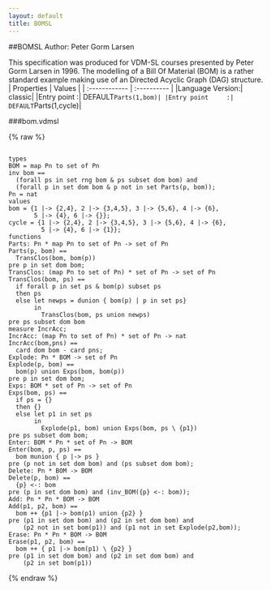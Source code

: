 ```yaml
---
layout: default
title: BOMSL
---
```


##BOMSL
Author: Peter Gorm Larsen


This specification was produced for VDM-SL courses presented by Peter 
Gorm Larsen in 1996. The modelling of a Bill Of Material (BOM) is a rather
standard example making use of an Directed Acyclic Graph (DAG) structure. 
| Properties | Values          |
| :------------ | :---------- |
|Language Version:| classic|
|Entry point     :| DEFAULT`Parts(1,bom)|
|Entry point     :| DEFAULT`Parts(1,cycle)|


###bom.vdmsl

{% raw %}
~~~

types
BOM = map Pn to set of Pninv bom ==   (forall ps in set rng bom & ps subset dom bom) and  (forall p in set dom bom & p not in set Parts(p, bom));
Pn = nat
values
bom = {1 |-> {2,4}, 2 |-> {3,4,5}, 3 |-> {5,6}, 4 |-> {6},        5 |-> {4}, 6 |-> {}};
cycle = {1 |-> {2,4}, 2 |-> {3,4,5}, 3 |-> {5,6}, 4 |-> {6},          5 |-> {4}, 6 |-> {1}};
functions
Parts: Pn * map Pn to set of Pn -> set of PnParts(p, bom) ==  TransClos(bom, bom(p))pre p in set dom bom;
TransClos: (map Pn to set of Pn) * set of Pn -> set of PnTransClos(bom, ps) ==  if forall p in set ps & bom(p) subset ps  then ps  else let newps = dunion { bom(p) | p in set ps}        in         TransClos(bom, ps union newps)            pre ps subset dom bommeasure IncrAcc;
IncrAcc: (map Pn to set of Pn) * set of Pn -> natIncrAcc(bom,pns) ==  card dom bom - card pns;
Explode: Pn * BOM -> set of PnExplode(p, bom) ==  bom(p) union Exps(bom, bom(p))pre p in set dom bom;
Exps: BOM * set of Pn -> set of PnExps(bom, ps) ==  if ps = {}  then {}  else let p1 in set ps        in          Explode(p1, bom) union Exps(bom, ps \ {p1})pre ps subset dom bom;
Enter: BOM * Pn * set of Pn -> BOMEnter(bom, p, ps) ==  bom munion { p |-> ps }pre (p not in set dom bom) and (ps subset dom bom);
Delete: Pn * BOM -> BOMDelete(p, bom) ==  {p} <-: bompre (p in set dom bom) and (inv_BOM({p} <-: bom));
Add: Pn * Pn * BOM -> BOMAdd(p1, p2, bom) ==   bom ++ {p1 |-> bom(p1) union {p2} }pre (p1 in set dom bom) and (p2 in set dom bom) and     (p2 not in set bom(p1)) and (p1 not in set Explode(p2,bom));
Erase: Pn * Pn * BOM -> BOMErase(p1, p2, bom) ==  bom ++ { p1 |-> bom(p1) \ {p2} }pre (p1 in set dom bom) and (p2 in set dom bom) and    (p2 in set bom(p1))

~~~
{% endraw %}

